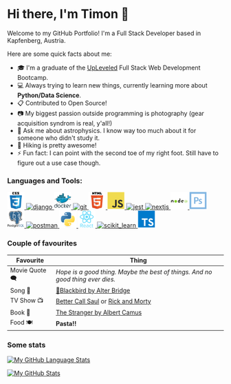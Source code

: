 # Hi there, I'm Timon 👋

Welcome to my GitHub Portfolio!
I'm a Full Stack Developer based in Kapfenberg, Austria.

Here are some quick facts about me:
 
- :mortar_board: I'm a graduate of the [UpLeveled](https://upleveled.io) Full Stack Web Development Bootcamp.
- :computer: Always trying to learn new things, currently learning more about **Python/Data Science**.
- 📋 Contributed to Open Source!
- :camera: My biggest passion outside programming is photography (gear acquisition syndrom is real, y'all!)
- 💬 Ask me about astrophysics. I know way too much about it for someone who didn't study it.
- 🌄 Hiking is pretty awesome!
- ⚡ Fun fact: I can point with the second toe of my right foot. Still have to figure out a use case though.


<h3 align="left">Languages and Tools:</h3>
<p align="left"> <a href="https://www.w3schools.com/css/" target="_blank" rel="noreferrer"> <img src="https://raw.githubusercontent.com/devicons/devicon/master/icons/css3/css3-original-wordmark.svg" alt="css3" width="40" height="40"/> </a> <a href="https://www.djangoproject.com/" target="_blank" rel="noreferrer"> <img src="https://cdn.worldvectorlogo.com/logos/django.svg" alt="django" width="40" height="40"/> </a> <a href="https://www.docker.com/" target="_blank" rel="noreferrer"> <img src="https://raw.githubusercontent.com/devicons/devicon/master/icons/docker/docker-original-wordmark.svg" alt="docker" width="40" height="40"/> </a> <a href="https://git-scm.com/" target="_blank" rel="noreferrer"> <img src="https://www.vectorlogo.zone/logos/git-scm/git-scm-icon.svg" alt="git" width="40" height="40"/> </a> <a href="https://www.w3.org/html/" target="_blank" rel="noreferrer"> <img src="https://raw.githubusercontent.com/devicons/devicon/master/icons/html5/html5-original-wordmark.svg" alt="html5" width="40" height="40"/> </a> <a href="https://developer.mozilla.org/en-US/docs/Web/JavaScript" target="_blank" rel="noreferrer"> <img src="https://raw.githubusercontent.com/devicons/devicon/master/icons/javascript/javascript-original.svg" alt="javascript" width="40" height="40"/> </a> <a href="https://jestjs.io" target="_blank" rel="noreferrer"> <img src="https://www.vectorlogo.zone/logos/jestjsio/jestjsio-icon.svg" alt="jest" width="40" height="40"/> </a> <a href="https://nextjs.org/" target="_blank" rel="noreferrer"> <img src="https://cdn.worldvectorlogo.com/logos/nextjs-2.svg" alt="nextjs" width="40" height="40"/> </a> <a href="https://nodejs.org" target="_blank" rel="noreferrer"> <img src="https://raw.githubusercontent.com/devicons/devicon/master/icons/nodejs/nodejs-original-wordmark.svg" alt="nodejs" width="40" height="40"/> </a> <a href="https://www.photoshop.com/en" target="_blank" rel="noreferrer"> <img src="https://raw.githubusercontent.com/devicons/devicon/master/icons/photoshop/photoshop-line.svg" alt="photoshop" width="40" height="40"/> </a> <a href="https://www.postgresql.org" target="_blank" rel="noreferrer"> <img src="https://raw.githubusercontent.com/devicons/devicon/master/icons/postgresql/postgresql-original-wordmark.svg" alt="postgresql" width="40" height="40"/> </a> <a href="https://postman.com" target="_blank" rel="noreferrer"> <img src="https://www.vectorlogo.zone/logos/getpostman/getpostman-icon.svg" alt="postman" width="40" height="40"/> </a> <a href="https://www.python.org" target="_blank" rel="noreferrer"> <img src="https://raw.githubusercontent.com/devicons/devicon/master/icons/python/python-original.svg" alt="python" width="40" height="40"/> </a> <a href="https://reactjs.org/" target="_blank" rel="noreferrer"> <img src="https://raw.githubusercontent.com/devicons/devicon/master/icons/react/react-original-wordmark.svg" alt="react" width="40" height="40"/> </a> <a href="https://scikit-learn.org/" target="_blank" rel="noreferrer"> <img src="https://upload.wikimedia.org/wikipedia/commons/0/05/Scikit_learn_logo_small.svg" alt="scikit_learn" width="40" height="40"/> </a> <a href="https://www.typescriptlang.org/" target="_blank" rel="noreferrer"> <img src="https://raw.githubusercontent.com/devicons/devicon/master/icons/typescript/typescript-original.svg" alt="typescript" width="40" height="40"/> </a> </p>

### Couple of favourites

| Favourite | Thing |
| --- | --- |
| Movie Quote 🗨️ | _Hope is a good thing. Maybe the best of things. And no good thing ever dies._ |
| Song 🎵 | [:musical_note:Blackbird by Alter Bridge](https://open.spotify.com/track/2o4AknH1hXnleCRW2rH45w?si=a07dfca09262435d) |
| TV Show 📺 | [Better Call Saul](https://www.themoviedb.org/tv/60059-better-call-saul) or [Rick and Morty](https://www.themoviedb.org/tv/60625-rick-and-morty) |
| Book :book: | [The Stranger by Albert Camus](https://www.goodreads.com/book/show/49552.The_Stranger?ac=1&from_search=true&qid=SvCziEuzY1&rank=1) |
| Food  🍽️ | **Pasta!!** |

### Some stats

[![My GitHub Language Stats](https://github-readme-stats.vercel.app/api/top-langs/?username=dertimonius&langs_count=5&theme=tokyonight)]()

[![My GitHub Stats](https://github-readme-stats.vercel.app/api/?username=dertimonius&count_private=true&theme=tokyonight&showicons=true)]()
